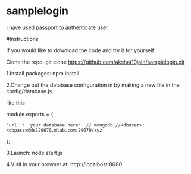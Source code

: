 # samplelogin

I have used passport to authenticate user


#Instructions


If you would like to download the code and try it for yourself:

Clone the repo: git clone https://github.com/akshat10jain/samplelogin.git
 
 1.Install packages: npm install

 2.Change out the database configuration in by making a new file in the config/database.js 

like this
 
 module.exports = {

	'url' : 'your database here'  // mongodb://<dbuser>:<dbpass>@ds129670.mlab.com:29670/xyz 

};

 
 3.Launch: node start.js
 
 4.Visit in your browser at: http://localhost:8080